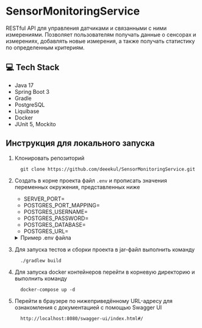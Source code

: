# SensorMonitoringService

RESTful API для управления датчиками и связанными с ними измерениями.
Позволяет пользователям получать данные о сенсорах и измерениях, добавлять новые измерения, а также
получать статистику по определенным критериям.

## 💻 Tech Stack
- Java 17
- Spring Boot 3
- Gradle
- PostgreSQL
- Liquibase
- Docker
- JUnit 5, Mockito

## Инструкция для локального запуска
1) Клонировать репозиторий
         
         git clone https://github.com/deeekul/SensorMonitoringService.git
2) Создать в корне проекта файл `.env` и прописать значения переменных окружения, представленных ниже

   - SERVER_PORT=
   - POSTGRES_PORT_MAPPING=
   - POSTGRES_USERNAME=
   - POSTGRES_PASSWORD=
   - POSTGRES_DATABASE=
   - POSTGRES_URL=
     
   <details>
      <summary>Пример .env файла</summary>
   
   - SERVER_PORT=8080
   - POSTGRES_PORT_MAPPING="5433:5432"
   - POSTGRES_USERNAME=user
   - POSTGRES_PASSWORD=password
   - POSTGRES_DATABASE=monitoringServiceDb
   - POSTGRES_URL=jdbc:postgresql://postgres:5432/monitoringServiceDb
  </details>

3) Для запуска тестов и сборки проекта в jar-файл выполнить команду

         ./gradlew build
4) Для запуска docker контейнеров перейти в корневую директорию и выполнить команду 

         docker-compose up -d
5) Перейти в браузере по нижеприведённому URL-адресу для ознакомления с документацией с помощью Swagger UI

         http://localhost:8080/swagger-ui/index.html#/
